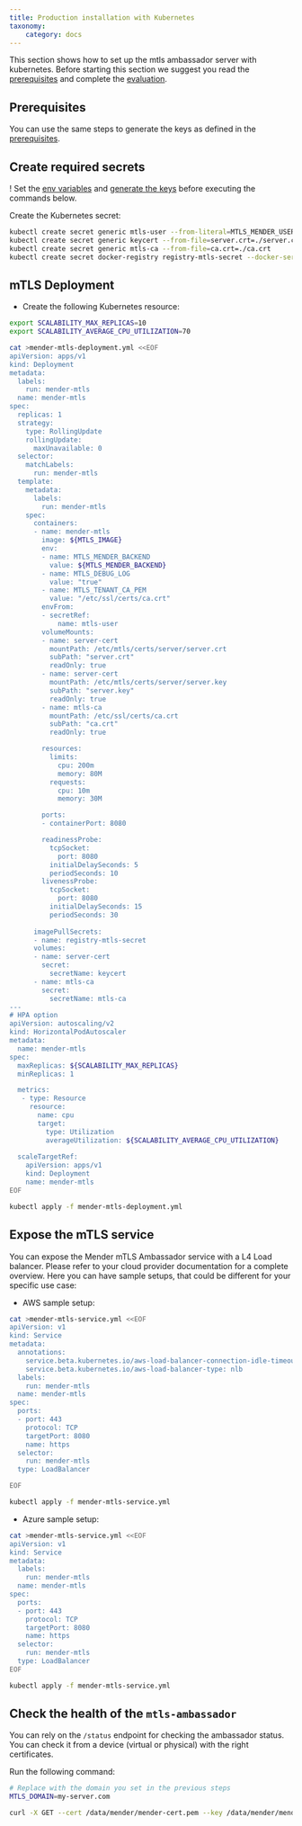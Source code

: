 ```yaml
---
title: Production installation with Kubernetes
taxonomy:
    category: docs
---
```




This section shows how to set up the mtls ambassador server with kubernetes.
Before starting this section we suggest you read the [prerequisites](../01.Keys-and-certificates/docs.md) and complete the [evaluation](../02.Evaluation-with-docker-compose/docs.md). 


## Prerequisites

You can use the same steps to generate the keys as defined in the [prerequisites](../01.Keys-and-certificates/docs.md).


## Create required secrets

! Set the [env variables](../01.Keys-and-certificates/docs.md#env-variables) and [generate the keys](../01.Keys-and-certificates/docs.md#generating-the-keys) before executing the commands below.

Create the Kubernetes secret:

```bash
kubectl create secret generic mtls-user --from-literal=MTLS_MENDER_USER=${MENDER_USERNAME} --from-literal=MTLS_MENDER_PASS=${MENDER_PASSWORD}
kubectl create secret generic keycert --from-file=server.crt=./server.crt --from-file=server.key=./server.key
kubectl create secret generic mtls-ca --from-file=ca.crt=./ca.crt
kubectl create secret docker-registry registry-mtls-secret --docker-server=${DOCKER_REGISTRY_URL} --docker-username=${DOCKER_REGISTRY_USERNAME} --docker-password={$DOCKER_REGISTRY_PASSWORD}
```


## mTLS Deployment
* Create the following Kubernetes resource:

```bash
export SCALABILITY_MAX_REPLICAS=10
export SCALABILITY_AVERAGE_CPU_UTILIZATION=70

cat >mender-mtls-deployment.yml <<EOF
apiVersion: apps/v1
kind: Deployment
metadata:
  labels:
    run: mender-mtls
  name: mender-mtls
spec:
  replicas: 1
  strategy:
    type: RollingUpdate
    rollingUpdate:
      maxUnavailable: 0
  selector:
    matchLabels:
      run: mender-mtls
  template:
    metadata:
      labels:
        run: mender-mtls
    spec:
      containers:
      - name: mender-mtls
        image: ${MTLS_IMAGE}
        env:
        - name: MTLS_MENDER_BACKEND
          value: ${MTLS_MENDER_BACKEND}
        - name: MTLS_DEBUG_LOG
          value: "true"
        - name: MTLS_TENANT_CA_PEM
          value: "/etc/ssl/certs/ca.crt"
        envFrom:
        - secretRef:
            name: mtls-user
        volumeMounts:
        - name: server-cert
          mountPath: /etc/mtls/certs/server/server.crt
          subPath: "server.crt"
          readOnly: true
        - name: server-cert
          mountPath: /etc/mtls/certs/server/server.key
          subPath: "server.key"
          readOnly: true
        - name: mtls-ca
          mountPath: /etc/ssl/certs/ca.crt
          subPath: "ca.crt"
          readOnly: true

        resources:
          limits:
            cpu: 200m
            memory: 80M
          requests:
            cpu: 10m
            memory: 30M

        ports:
        - containerPort: 8080

        readinessProbe:
          tcpSocket:
            port: 8080
          initialDelaySeconds: 5
          periodSeconds: 10
        livenessProbe:
          tcpSocket:
            port: 8080
          initialDelaySeconds: 15
          periodSeconds: 30
         
      imagePullSecrets:
      - name: registry-mtls-secret
      volumes:
      - name: server-cert
        secret:
          secretName: keycert
      - name: mtls-ca
        secret:
          secretName: mtls-ca
---
# HPA option
apiVersion: autoscaling/v2
kind: HorizontalPodAutoscaler
metadata:
  name: mender-mtls
spec:
  maxReplicas: ${SCALABILITY_MAX_REPLICAS}
  minReplicas: 1

  metrics:
   - type: Resource
     resource:
       name: cpu
       target:
         type: Utilization
         averageUtilization: ${SCALABILITY_AVERAGE_CPU_UTILIZATION}
 
  scaleTargetRef:
    apiVersion: apps/v1
    kind: Deployment
    name: mender-mtls
EOF

kubectl apply -f mender-mtls-deployment.yml
```


## Expose the mTLS service
You can expose the Mender mTLS Ambassador service with a L4 Load balancer. Please
refer to your cloud provider documentation for a complete overview.
Here you can have sample setups, that could be different for your specific use case:

* AWS sample setup:

```bash
cat >mender-mtls-service.yml <<EOF
apiVersion: v1
kind: Service
metadata:
  annotations:
    service.beta.kubernetes.io/aws-load-balancer-connection-idle-timeout: "600"
    service.beta.kubernetes.io/aws-load-balancer-type: nlb
  labels:
    run: mender-mtls
  name: mender-mtls
spec:
  ports:
  - port: 443
    protocol: TCP
    targetPort: 8080
    name: https
  selector:
    run: mender-mtls
  type: LoadBalancer

EOF

kubectl apply -f mender-mtls-service.yml
```

* Azure sample setup:

```bash
cat >mender-mtls-service.yml <<EOF
apiVersion: v1
kind: Service
metadata:
  labels:
    run: mender-mtls
  name: mender-mtls
spec:
  ports:
  - port: 443
    protocol: TCP
    targetPort: 8080
    name: https
  selector:
    run: mender-mtls
  type: LoadBalancer
EOF

kubectl apply -f mender-mtls-service.yml
```


## Check the health of the `mtls-ambassador`


You can rely on the `/status` endpoint for checking the ambassador status. You can check it from a device (virtual or physical) with the right certificates.

Run the following command:

```bash
# Replace with the domain you set in the previous steps
MTLS_DOMAIN=my-server.com

curl -X GET --cert /data/mender/mender-cert.pem --key /data/mender/mender-cert-private.pem  https://${MTLS_DOMAIN}/status
```
